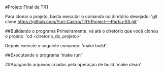 #Projeto Final de TR1

Para clonar o projeto, basta executar o comando no diretório desejado:
	'git clone https://github.com/Yuri-Castro/TR1-Project---Partiu-SS.git'

##Buildando o programa
Primeiramente, vá até o diretório que você clonou o projeto:
	'cd <diretorio_do_projeto>'

Depois execute o seguinte comando:
	'make build'

##Executando o programa
	'make run'

##Apagando arquivos criados pela operação de build
	'make clean'
